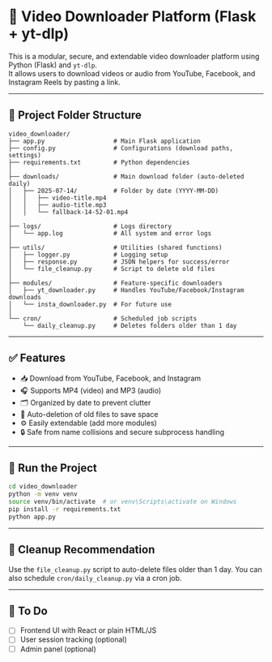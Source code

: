 # 🎥 Video Downloader Platform (Flask + yt-dlp)

This is a modular, secure, and extendable video downloader platform using Python (Flask) and `yt-dlp`.  
It allows users to download videos or audio from YouTube, Facebook, and Instagram Reels by pasting a link.

---

## 📁 Project Folder Structure

```
video_downloader/
├── app.py                   # Main Flask application
├── config.py                # Configurations (download paths, settings)
├── requirements.txt         # Python dependencies
│
├── downloads/               # Main download folder (auto-deleted daily)
│   ├── 2025-07-14/          # Folder by date (YYYY-MM-DD)
│   │   ├── video-title.mp4
│   │   ├── audio-title.mp3
│   │   └── fallback-14-52-01.mp4
│
├── logs/                    # Logs directory
│   └── app.log              # All system and error logs
│
├── utils/                   # Utilities (shared functions)
│   ├── logger.py            # Logging setup
│   ├── response.py          # JSON helpers for success/error
│   └── file_cleanup.py      # Script to delete old files
│
├── modules/                 # Feature-specific downloaders
│   ├── yt_downloader.py     # Handles YouTube/Facebook/Instagram downloads
│   └── insta_downloader.py  # For future use
│
└── cron/                    # Scheduled job scripts
    └── daily_cleanup.py     # Deletes folders older than 1 day
```

---

## ✅ Features

- 📥 Download from YouTube, Facebook, and Instagram
- 🎧 Supports MP4 (video) and MP3 (audio)
- 🗂 Organized by date to prevent clutter
- 🔁 Auto-deletion of old files to save space
- ⚙️ Easily extendable (add more modules)
- 🔒 Safe from name collisions and secure subprocess handling

---

## 🚀 Run the Project

```bash
cd video_downloader
python -m venv venv
source venv/bin/activate  # or venv\Scripts\activate on Windows
pip install -r requirements.txt
python app.py
```

---

## 🧹 Cleanup Recommendation

Use the `file_cleanup.py` script to auto-delete files older than 1 day. You can also schedule `cron/daily_cleanup.py` via a cron job.

---

## 📌 To Do

- [ ] Frontend UI with React or plain HTML/JS
- [ ] User session tracking (optional)
- [ ] Admin panel (optional)
